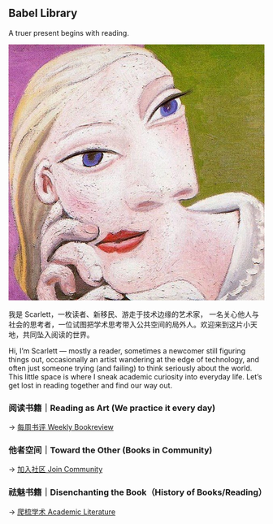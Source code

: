 <section class="bl-hero">
  <div class="bl-hero__inner">
    <h1>Babel Library</h1>
    <p>A truer present begins with reading.</p>
  </div>
</section>

<aside class="bl-bio" role="complementary" aria-label="About Scarlett">
  <div class="bl-bio__inner">
    <img class="bl-bio__img" src="img/scarlett-portrai.jpg" alt="Scarlett portrait" loading="lazy" />
    <div class="bl-bio__copy">
      <p class="zh">
        我是 Scarlett，一枚读者、新移民、游走于技术边缘的艺术家，
        一名关心他人与社会的思考者，一位试图把学术思考带入公共空间的局外人。欢迎来到这片小天地，共同坠入阅读的世界。
      </p>
      <p class="en">
        Hi, I’m Scarlett — mostly a reader, sometimes a newcomer still figuring things out, occasionally an artist wandering at the edge of technology, and often just someone trying (and failing) to think seriously about the world. This little space is where I sneak academic curiosity into everyday life. Let’s get lost in reading together and find our way out.
      </p>
    </div>
  </div>
</aside>


### 阅读书籍｜Reading as Art (We practice it every day) 
→ [每周书评 Weekly Bookreview](submit.md)

### 他者空间｜Toward the Other (Books in Community)
→ [加入社区 Join Community](join.md)

### 祛魅书籍｜Disenchanting the Book（History of Books/Reading） 
→ [爬梳学术 Academic Literature](disenchant/index.md)